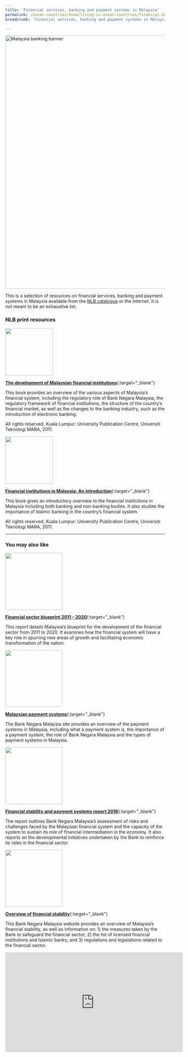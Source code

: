 ```yaml
---
title: 'Financial services, banking and payment systems in Malaysia'
permalink: /asean-countries/know/living-in-asean-countries/financial-banking-payment-in-malaysia/
breadcrumb: 'Financial services, banking and payment systems in Malaysia'

---
```



<img src="/images/asean-living/ASEAN-Malaysia-Banking.jpg" alt="Malaysia banking banner" style="width:800px;" />

This is a selection of resources on financial services, banking and payment systems in Malaysia available from the [NLB catalogue](http://catalogue.nlb.gov.sg/) or the Internet.  It is not meant to be an exhaustive list.

### **NLB print resources**

<img src="/images/book-covers/The-development-of-Malaysian-financial-institutions.png" style="width:150px;" />

[**The development of Malaysian financial institutions**](http://eservice.nlb.gov.sg/item_holding.aspx?bid=202706100){:target="_blank"}

This book provides an overview of the various aspects of Malaysia’s financial system, including the regulatory role of Bank Negara Malaysia, the regulatory framework of financial institutions, the structure of the country’s financial market, as well as the changes to the banking industry, such as the introduction of electronic banking.

All rights reserved, Kuala Lumpur: University Publication Centre, Universiti Teknologi MARA, 2011.

<img src="/images/book-covers/Financial-institutions-in-Malaysia-An-introduction.png" style="width:150px;" />

[**Financial institutions in Malaysia: An introduction**](http://eservice.nlb.gov.sg/item_holding.aspx?bid=202739830){:target="_blank"}

This book gives an introductory overview to the financial institutions in Malaysia including both banking and non-banking bodies. It also studies the importance of Islamic banking in the country’s financial system.

All rights reserved, Kuala Lumpur: University Publication Centre, Universiti Teknologi MARA, 2011.

---

### **You may also like**

<img src="/images/resources/Article 1.jpg" style="width:180px;" />

[**Financial sector blueprint 2011 – 2020**](http://www.bnm.gov.my/files/publication/fsbp/en/BNM_FSBP_FULL_en.pdf){:target="_blank"}

This report details Malaysia’s blueprint for the development of the financial sector from 2011 to 2020. It examines how the financial system will have a key role in spurring new areas of growth and facilitating economic transformation of the nation.

<img src="/images/resources/Article 3.jpg" style="width:180px;" />

[**Malaysian payment systems**](http://www.bnm.gov.my/index.php?ch=ps&pg=ps_mps_def&ac=172&lang=en){:target="_blank"}

The Bank Negara Malaysia site provides an overview of the payment systems in Malaysia, including what a payment system is, the importance of a payment system, the role of Bank Negara Malaysia and the types of payment systems in Malaysia.

<img src="/images/resources/Article 2.jpg" style="width:180px;" />

[**Financial stability and payment systems report 2016**](http://www.bnm.gov.my/files/publication/fsps/en/2016/fs2016_book.pdf){:target="_blank"}

The report outlines Bank Negara Malaysia’s assessment of risks and challenges faced by the Malaysian financial system and the capacity of the system to sustain its role of financial intermediation in the economy. It also reports on the developmental initiatives undertaken by the Bank to reinforce its roles in the financial sector.

<img src="/images/resources/Article 4.jpg" style="width:180px;" />

[**Overview of financial stability**](http://www.bnm.gov.my/index.php?ch=fs&pg=fs_ovr_what&ac=112){:target="_blank"}

This Bank Negara Malaysia website provides an overview of Malaysia’s financial stability, as well as information on: 1) the measures taken by the Bank to safeguard the financial sector; 2) the list of licensed financial institutions and Islamic banks; and 3) regulations and legislations related to the financial sector.

<div class="bp-youtube">
<iframe width="560" height="315" src="https://www.youtube.com/embed/VwrkwjcH5qc" frameborder="0" allow="accelerometer; autoplay; encrypted-media; gyroscope; picture-in-picture" allowfullscreen></iframe>
</div>